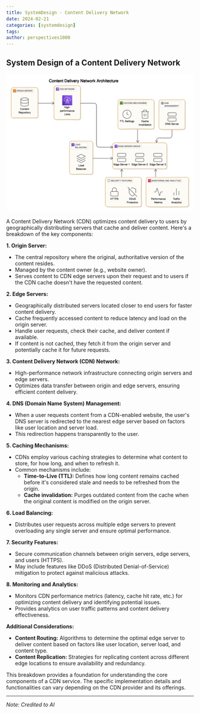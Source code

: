 ```yaml
---
title: SystemDesign - Content Delivery Network
date: 2024-02-21
categories: [systemdesign]
tags: 
author: perspectives1000
---
```


## **System Design of a Content Delivery Network**


![CDN](/assets/CDN-System.png "CDN")


A Content Delivery Network (CDN) optimizes content delivery to users by geographically distributing servers that cache and deliver content. Here's a breakdown of the key components:

**1. Origin Server:**

* The central repository where the original, authoritative version of the content resides.
* Managed by the content owner (e.g., website owner).
* Serves content to CDN edge servers upon their request and to users if the CDN cache doesn't have the requested content.

**2. Edge Servers:**

* Geographically distributed servers located closer to end users for faster content delivery.
* Cache frequently accessed content to reduce latency and load on the origin server.
* Handle user requests, check their cache, and deliver content if available.
* If content is not cached, they fetch it from the origin server and potentially cache it for future requests.

**3. Content Delivery Network (CDN) Network:**

* High-performance network infrastructure connecting origin servers and edge servers.
* Optimizes data transfer between origin and edge servers, ensuring efficient content delivery.

**4. DNS (Domain Name System) Management:**

* When a user requests content from a CDN-enabled website, the user's DNS server is redirected to the nearest edge server based on factors like user location and server load.
* This redirection happens transparently to the user.

**5. Caching Mechanisms:**

* CDNs employ various caching strategies to determine what content to store, for how long, and when to refresh it. 
* Common mechanisms include:
    * **Time-to-Live (TTL):** Defines how long content remains cached before it's considered stale and needs to be refreshed from the origin.
    * **Cache invalidation:** Purges outdated content from the cache when the original content is modified on the origin server.

**6. Load Balancing:**

* Distributes user requests across multiple edge servers to prevent overloading any single server and ensure optimal performance.

**7. Security Features:**

* Secure communication channels between origin servers, edge servers, and users (HTTPS).
* May include features like DDoS (Distributed Denial-of-Service) mitigation to protect against malicious attacks.

**8. Monitoring and Analytics:**

* Monitors CDN performance metrics (latency, cache hit rate, etc.) for optimizing content delivery and identifying potential issues.
* Provides analytics on user traffic patterns and content delivery effectiveness.

**Additional Considerations:**

* **Content Routing:**  Algorithms to determine the optimal edge server to deliver content based on factors like user location, server load, and content type. 
* **Content Replication:** Strategies for replicating content across different edge locations to ensure availability and redundancy.


This breakdown provides a foundation for understanding the core components of a CDN service. The specific implementation details and functionalities can vary depending on the CDN provider and its offerings.


-----
*Note: Credited to AI*

